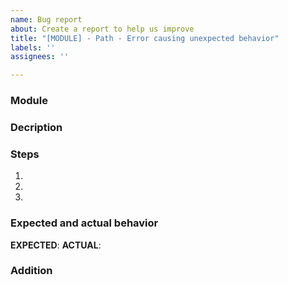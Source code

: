```yaml
---
name: Bug report
about: Create a report to help us improve
title: "[MODULE] - Path - Error causing unexpected behavior"
labels: ''
assignees: ''

---
```


### Module


### Decription


### Steps
1. 
2. 
3. 

### Expected and actual behavior
**EXPECTED**: 
**ACTUAL**: 

### Addition

